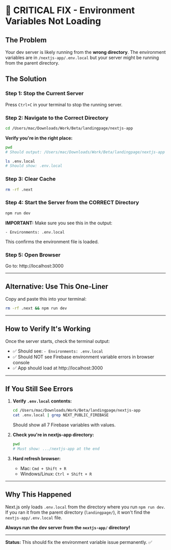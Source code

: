 # 🚨 CRITICAL FIX - Environment Variables Not Loading

## The Problem
Your dev server is likely running from the **wrong directory**. The environment variables are in `/nextjs-app/.env.local` but your server might be running from the parent directory.

## The Solution

### Step 1: Stop the Current Server
Press `Ctrl+C` in your terminal to stop the running server.

### Step 2: Navigate to the Correct Directory
```bash
cd /Users/mac/Downloads/Work/Beta/landingpage/nextjs-app
```

**Verify you're in the right place:**
```bash
pwd
# Should output: /Users/mac/Downloads/Work/Beta/landingpage/nextjs-app

ls .env.local
# Should show: .env.local
```

### Step 3: Clear Cache
```bash
rm -rf .next
```

### Step 4: Start the Server from the CORRECT Directory
```bash
npm run dev
```

**IMPORTANT:** Make sure you see this in the output:
```
- Environments: .env.local
```

This confirms the environment file is loaded.

### Step 5: Open Browser
Go to: http://localhost:3000

---

## Alternative: Use This One-Liner

Copy and paste this into your terminal:
```bash
rm -rf .next && npm run dev
```

---

## How to Verify It's Working

Once the server starts, check the terminal output:
- ✅ Should see: `- Environments: .env.local`
- ✅ Should NOT see Firebase environment variable errors in browser console
- ✅ App should load at http://localhost:3000

---

## If You Still See Errors

1. **Verify `.env.local` contents:**
   ```bash
   cd /Users/mac/Downloads/Work/Beta/landingpage/nextjs-app
   cat .env.local | grep NEXT_PUBLIC_FIREBASE
   ```
   
   Should show all 7 Firebase variables with values.

2. **Check you're in nextjs-app directory:**
   ```bash
   pwd
   # Must show: .../nextjs-app at the end
   ```

3. **Hard refresh browser:**
   - Mac: `Cmd + Shift + R`
   - Windows/Linux: `Ctrl + Shift + R`

---

## Why This Happened

Next.js only loads `.env.local` from the directory where you run `npm run dev`. If you ran it from the parent directory (`landingpage/`), it won't find the `nextjs-app/.env.local` file.

**Always run the dev server from the `nextjs-app/` directory!**

---

**Status:** This should fix the environment variable issue permanently. ✅
